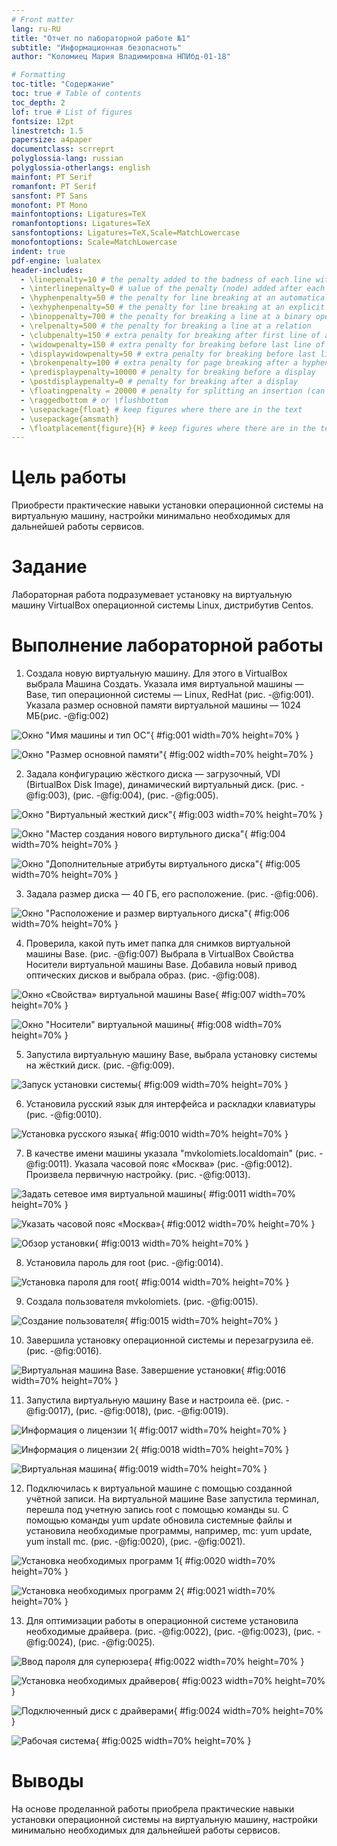 ```yaml
---
# Front matter
lang: ru-RU
title: "Отчет по лабораторной работе №1"
subtitle: "Информационная безопасноть"
author: "Коломиец Мария Владимировна НПИбд-01-18"

# Formatting
toc-title: "Содержание"
toc: true # Table of contents
toc_depth: 2
lof: true # List of figures
fontsize: 12pt
linestretch: 1.5
papersize: a4paper
documentclass: scrreprt
polyglossia-lang: russian
polyglossia-otherlangs: english
mainfont: PT Serif
romanfont: PT Serif
sansfont: PT Sans
monofont: PT Mono
mainfontoptions: Ligatures=TeX
romanfontoptions: Ligatures=TeX
sansfontoptions: Ligatures=TeX,Scale=MatchLowercase
monofontoptions: Scale=MatchLowercase
indent: true
pdf-engine: lualatex
header-includes:
  - \linepenalty=10 # the penalty added to the badness of each line within a paragraph (no associated penalty node) Increasing the υalue makes tex try to haυe fewer lines in the paragraph.
  - \interlinepenalty=0 # υalue of the penalty (node) added after each line of a paragraph.
  - \hyphenpenalty=50 # the penalty for line breaking at an automatically inserted hyphen
  - \exhyphenpenalty=50 # the penalty for line breaking at an explicit hyphen
  - \binoppenalty=700 # the penalty for breaking a line at a binary operator
  - \relpenalty=500 # the penalty for breaking a line at a relation
  - \clubpenalty=150 # extra penalty for breaking after first line of a paragraph
  - \widowpenalty=150 # extra penalty for breaking before last line of a paragraph
  - \displaywidowpenalty=50 # extra penalty for breaking before last line before a display math
  - \brokenpenalty=100 # extra penalty for page breaking after a hyphenated line
  - \predisplaypenalty=10000 # penalty for breaking before a display
  - \postdisplaypenalty=0 # penalty for breaking after a display
  - \floatingpenalty = 20000 # penalty for splitting an insertion (can only be split footnote in standard LaTeX)
  - \raggedbottom # or \flushbottom
  - \usepackage{float} # keep figures where there are in the text
  - \usepackage{amsmath}
  - \floatplacement{figure}{H} # keep figures where there are in the text
---
```


# Цель работы

Приобрести практические навыки установки операционной системы на виртуальную машину, настройки минимально необходимых для дальнейшей работы сервисов.


# Задание

Лабораторная работа подразумевает установку на виртуальную машину VirtualBox операционной системы Linux, дистрибутив Centos.

# Выполнение лабораторной работы

1. Создала новую виртуальную машину. Для этого в VirtualBox выбрала Машина Создать.
Указала имя виртуальной машины — Base, тип операционной системы — Linux, RedHat (рис. -@fig:001). Указала размер основной памяти виртуальной машины — 1024 МБ(рис. -@fig:002)

![Окно "Имя машины и тип ОС"](image/01.png){ #fig:001 width=70% height=70% }

![Окно "Размер основной памяти"](image/02.png){ #fig:002 width=70% height=70% }

2. Задала конфигурацию жёсткого диска — загрузочный, VDI (BirtualBox Disk Image), динамический виртуальный диск. (рис. -@fig:003), (рис. -@fig:004), (рис. -@fig:005). 

![Окно "Виртуальный жесткий диск"](image/03.png){ #fig:003 width=70% height=70% }

![Окно "Мастер создания нового виртульного диска"](image/04.png){ #fig:004 width=70% height=70% }

![Окно "Дополнительные атрибуты виртуального диска"](image/05.png){ #fig:005 width=70% height=70% }

3. Задала размер диска — 40 ГБ, его расположение. (рис. -@fig:006). 

![Окно "Расположение и размер виртуального диска"](image/06.png){ #fig:006 width=70% height=70% }

4. Проверила, какой путь имет папка для снимков виртуальной машины Base. (рис. -@fig:007) Выбрала в VirtualBox Свойства Носители виртуальной машины Base.
Добавила новый привод оптических дисков и выбрала образ. (рис. -@fig:008). 

![Окно «Свойства» виртуальной машины Base](image/07.png){ #fig:007 width=70% height=70% }

![Окно "Носители" виртуальной машины](image/08.png){ #fig:008 width=70% height=70% }

5. Запустила виртуальную машину Base, выбрала установку системы на жёсткий диск. (рис. -@fig:009). 

![Запуск установки системы](image/09.png){ #fig:009 width=70% height=70% }

6. Установила русский язык для интерфейса и раскладки клавиатуры (рис. -@fig:0010). 

![Установка русского языка](image/010.png){ #fig:0010 width=70% height=70% }

7. В качестве имени машины указала "mvkolomiets.localdomain" (рис. -@fig:0011). Указала часовой пояс «Москва» (рис. -@fig:0012). Произвела первичную настройку.  (рис. -@fig:0013).

![Задать сетевое имя виртуальной машины](image/011.png){ #fig:0011 width=70% height=70% }

![Указать часовой пояс «Москва»](image/012.png){ #fig:0012 width=70% height=70% }

![Обзор установки](image/013.png){ #fig:0013 width=70% height=70% }

8. Установила пароль для root (рис. -@fig:0014).

![Установка пароля для root](image/014.png){ #fig:0014 width=70% height=70% }

9. Создала пользователя mvkolomiets. (рис. -@fig:0015).

![Создание пользователя](image/015.png){ #fig:0015 width=70% height=70% }

10. Завершила установку операционной системы  и перезагрузила её. (рис. -@fig:0016).

![Виртуальная машина Base. Завершение установки](image/016.png){ #fig:0016 width=70% height=70% }

11. Запустила виртуальную машину Base и настроила её. (рис. -@fig:0017), (рис. -@fig:0018), (рис. -@fig:0019). 

![Информация о лицензии 1](image/017.png){ #fig:0017 width=70% height=70% }

![Информация о лицензии 2](image/018.png){ #fig:0018 width=70% height=70% }

![Виртуальная машина](image/019.png){ #fig:0019 width=70% height=70% }

12. Подключилась к виртуальной машине с помощью созданной учётной записи. На виртуальной машине Base запустила терминал, перешла под учетную запись root с помощью команды su. С помощью команды yum update обновила системные файлы и установила необходимые программы, например, mc: yum update, yum install mc. (рис. -@fig:0020), (рис. -@fig:0021). 

![Установка необходимых программ 1](image/020.png){ #fig:0020 width=70% height=70% }

![Установка необходимых программ 2](image/021.png){ #fig:0021 width=70% height=70% }

13. Для оптимизации работы в операционной системе установила необходимые драйвера. (рис. -@fig:0022), (рис. -@fig:0023), (рис. -@fig:0024), (рис. -@fig:0025). 

![Ввод пароля для суперюзера](image/022.png){ #fig:0022 width=70% height=70% }

![Установка необходимых драйверов](image/023.png){ #fig:0023 width=70% height=70% }

![Подключенный диск с драйверами](image/024.png){ #fig:0024 width=70% height=70% }

![Рабочая система](image/025.png){ #fig:0025 width=70% height=70% }


# Выводы
На основе проделанной работы приобрела практические навыки установки операционной системы на виртуальную машину, настройки минимально необходимых для дальнейшей работы сервисов.